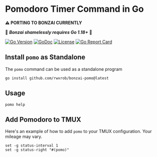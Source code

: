 # Pomodoro Timer Command in Go

**⚠ PORTING TO BONZAI CURRENTLY**

🎉 ***Bonzai shamelessly requires Go 1.18+*** 💋

[![Go Version](https://img.shields.io/github/go-mod/go-version/rwxrob/bonzai)](https://tip.golang.org/doc/go1.18)
[![GoDoc](https://godoc.org/bonzai-pomo?status.svg)](https://godoc.org/bonzai-pomo)
[![License](https://img.shields.io/badge/license-Apache2-brightgreen.svg)](LICENSE)
[![Go Report
Card](https://goreportcard.com/badge/bonzai-pomo)](https://goreportcard.com/report/bonzai-pomo)

## Install `pomo` as Standalone

The `pomo` command can be used as a standalone program

```
go install github.com/rwxrob/bonzai-pomo@latest
```

## Usage

```
pomo help
```

## Add Pomodoro to TMUX

Here's an example of how to add `pomo` to your TMUX configuration. Your
mileage may vary.

```tmux
set -g status-interval 1
set -g status-right "#(pomo)"
```
